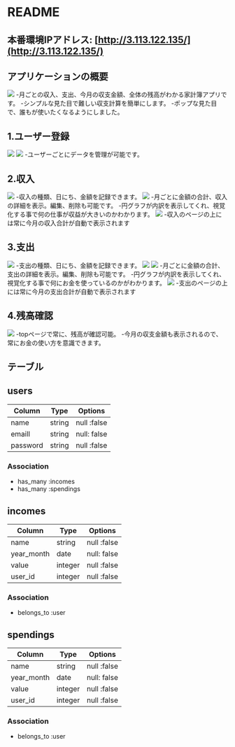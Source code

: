 # README

## 本番環境IPアドレス: [http://3.113.122.135/](http://3.113.122.135/)


## アプリケーションの概要
<img src="https://i.gyazo.com/1d03faf172b0a03a0260c66d86ac8f07.png">
-月ごとの収入、支出、今月の収支金額、全体の残高がわかる家計簿アプリです。
-シンプルな見た目で難しい収支計算を簡単にします。
-ポップな見た目で、誰もが使いたくなるようにしました。


## 1.ユーザー登録
<img src="https://i.gyazo.com/211d25798179f14eeeffa3ad98759cbb.png">
<img src="https://i.gyazo.com/f220374c71b5f63a16a5418c8d23ae60.png">
-ユーザーごとにデータを管理が可能です。


## 2.収入
<img src="https://i.gyazo.com/a35491c7809a971fd01c1b79bffa80cd.png">
-収入の種類、日にち、金額を記録できます。
<img src="https://i.gyazo.com/d37bd62ccd38c461585b1c2fa8536e2d.png">
-月ごとに金額の合計、収入の詳細を表示。編集、削除も可能です。
-円グラフが内訳を表示してくれ、視覚化する事で何の仕事が収益が大きいのかわかります。
<img src="https://i.gyazo.com/d962a2b33265967d6cfb0fbb945cfc98.png">
-収入のページの上には常に今月の収入合計が自動で表示されます

## 3.支出
<img src="https://i.gyazo.com/60e3dde957b053b72b542cec482391d9.png">
-支出の種類、日にち、金額を記録できます。
<img src="https://i.gyazo.com/5676293134637c0a4cbbcdd2e3f7367b.png">
<img src="https://i.gyazo.com/29719d6446c98aa985deddde09248c10.png">
-月ごとに金額の合計、支出の詳細を表示。編集、削除も可能です。
-円グラフが内訳を表示してくれ、視覚化する事で何にお金を使っているのかがわかります。
<img src="https://i.gyazo.com/3252414edf9adaa37012e20ac08ad2bc.png">
-支出のページの上には常に今月の支出合計が自動で表示されます

## 4.残高確認
<img src="https://i.gyazo.com/f249238c935068b00128bb0a86737cd9.png">
-topページで常に、残高が確認可能。
-今月の収支金額も表示されるので、常にお金の使い方を意識できます。


## テーブル


## users
|Column|Type|Options|
|------|----|-------|
|name|string|null :false|
|emaill|string|null: false|
|password|string|null :false|

### Association
- has_many :incomes
- has_many :spendings

## incomes
|Column|Type|Options|
|------|----|-------|
|name|string|null :false|
|year_month|date|null: false|
|value|integer|null :false|
|user_id|integer|null :false|

### Association
- belongs_to :user

## spendings
|Column|Type|Options|
|------|----|-------|
|name|string|null :false|
|year_month|date|null: false|
|value|integer|null :false|
|user_id|integer|null :false|

### Association
- belongs_to :user